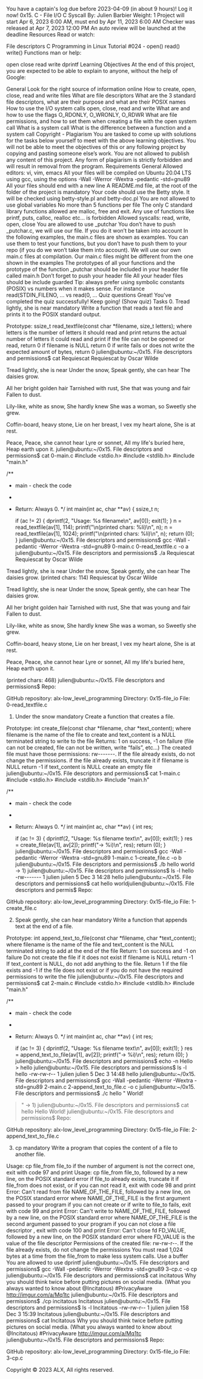 
You have a captain's log due before 2023-04-09 (in about 9 hours)! Log it now!
0x15. C - File I/O
C
Syscall
 By: Julien Barbier
 Weight: 1
 Project will start Apr 6, 2023 6:00 AM, must end by Apr 11, 2023 6:00 AM
 Checker was released at Apr 7, 2023 12:00 PM
 An auto review will be launched at the deadline
Resources
Read or watch:

File descriptors
C Programming in Linux Tutorial #024 - open() read() write() Functions
man or help:

open
close
read
write
dprintf
Learning Objectives
At the end of this project, you are expected to be able to explain to anyone, without the help of Google:

General
Look for the right source of information online
How to create, open, close, read and write files
What are file descriptors
What are the 3 standard file descriptors, what are their purpose and what are their POSIX names
How to use the I/O system calls open, close, read and write
What are and how to use the flags O_RDONLY, O_WRONLY, O_RDWR
What are file permissions, and how to set them when creating a file with the open system call
What is a system call
What is the difference between a function and a system call
Copyright - Plagiarism
You are tasked to come up with solutions for the tasks below yourself to meet with the above learning objectives.
You will not be able to meet the objectives of this or any following project by copying and pasting someone else’s work.
You are not allowed to publish any content of this project.
Any form of plagiarism is strictly forbidden and will result in removal from the program.
Requirements
General
Allowed editors: vi, vim, emacs
All your files will be compiled on Ubuntu 20.04 LTS using gcc, using the options -Wall -Werror -Wextra -pedantic -std=gnu89
All your files should end with a new line
A README.md file, at the root of the folder of the project is mandatory
Your code should use the Betty style. It will be checked using betty-style.pl and betty-doc.pl
You are not allowed to use global variables
No more than 5 functions per file
The only C standard library functions allowed are malloc, free and exit. Any use of functions like printf, puts, calloc, realloc etc… is forbidden
Allowed syscalls: read, write, open, close
You are allowed to use _putchar
You don’t have to push _putchar.c, we will use our file. If you do it won’t be taken into account
In the following examples, the main.c files are shown as examples. You can use them to test your functions, but you don’t have to push them to your repo (if you do we won’t take them into account). We will use our own main.c files at compilation. Our main.c files might be different from the one shown in the examples
The prototypes of all your functions and the prototype of the function _putchar should be included in your header file called main.h
Don’t forget to push your header file
All your header files should be include guarded
Tip: always prefer using symbolic constants (POSIX) vs numbers when it makes sense. For instance read(STDIN_FILENO, ... vs read(0, ...
Quiz questions
Great! You've completed the quiz successfully! Keep going! (Show quiz)
Tasks
0. Tread lightly, she is near
mandatory
Write a function that reads a text file and prints it to the POSIX standard output.

Prototype: ssize_t read_textfile(const char *filename, size_t letters);
where letters is the number of letters it should read and print
returns the actual number of letters it could read and print
if the file can not be opened or read, return 0
if filename is NULL return 0
if write fails or does not write the expected amount of bytes, return 0
julien@ubuntu:~/0x15. File descriptors and permissions$ cat Requiescat 
Requiescat
by Oscar Wilde

Tread lightly, she is near
Under the snow,
Speak gently, she can hear
The daisies grow.

All her bright golden hair
Tarnished with rust,
She that was young and fair
Fallen to dust.

Lily-like, white as snow,
She hardly knew
She was a woman, so
Sweetly she grew.

Coffin-board, heavy stone,
Lie on her breast,
I vex my heart alone,
She is at rest.

Peace, Peace, she cannot hear
Lyre or sonnet,
All my life's buried here,
Heap earth upon it.
julien@ubuntu:~/0x15. File descriptors and permissions$ cat 0-main.c
#include <stdio.h>
#include <stdlib.h>
#include "main.h"

/**
 * main - check the code
 *
 * Return: Always 0.
 */
int main(int ac, char **av)
{
    ssize_t n;

    if (ac != 2)
    {
        dprintf(2, "Usage: %s filename\n", av[0]);
        exit(1);
    }
    n = read_textfile(av[1], 114);
    printf("\n(printed chars: %li)\n", n);
    n = read_textfile(av[1], 1024);
    printf("\n(printed chars: %li)\n", n);
    return (0);
}
julien@ubuntu:~/0x15. File descriptors and permissions$ gcc -Wall -pedantic -Werror -Wextra -std=gnu89 0-main.c 0-read_textfile.c -o a
julien@ubuntu:~/0x15. File descriptors and permissions$ ./a Requiescat 
Requiescat
by Oscar Wilde

Tread lightly, she is near
Under the snow,
Speak gently, she can hear
The daisies grow.
(printed chars: 114)
Requiescat
by Oscar Wilde

Tread lightly, she is near
Under the snow,
Speak gently, she can hear
The daisies grow.

All her bright golden hair
Tarnished with rust,
She that was young and fair
Fallen to dust.

Lily-like, white as snow,
She hardly knew
She was a woman, so
Sweetly she grew.

Coffin-board, heavy stone,
Lie on her breast,
I vex my heart alone,
She is at rest.

Peace, Peace, she cannot hear
Lyre or sonnet,
All my life's buried here,
Heap earth upon it.

(printed chars: 468)
julien@ubuntu:~/0x15. File descriptors and permissions$ 
Repo:

GitHub repository: alx-low_level_programming
Directory: 0x15-file_io
File: 0-read_textfile.c
  
1. Under the snow
mandatory
Create a function that creates a file.

Prototype: int create_file(const char *filename, char *text_content);
where filename is the name of the file to create and text_content is a NULL terminated string to write to the file
Returns: 1 on success, -1 on failure (file can not be created, file can not be written, write “fails”, etc…)
The created file must have those permissions: rw-------. If the file already exists, do not change the permissions.
if the file already exists, truncate it
if filename is NULL return -1
if text_content is NULL create an empty file
julien@ubuntu:~/0x15. File descriptors and permissions$ cat 1-main.c
#include <stdio.h>
#include <stdlib.h>
#include "main.h"

/**
 * main - check the code
 *
 * Return: Always 0.
 */
int main(int ac, char **av)
{
    int res;

    if (ac != 3)
    {
        dprintf(2, "Usage: %s filename text\n", av[0]);
        exit(1);
    }
    res = create_file(av[1], av[2]);
    printf("-> %i)\n", res);
    return (0);
}
julien@ubuntu:~/0x15. File descriptors and permissions$ gcc -Wall -pedantic -Werror -Wextra -std=gnu89 1-main.c 1-create_file.c -o b
julien@ubuntu:~/0x15. File descriptors and permissions$ ./b hello world
-> 1)
julien@ubuntu:~/0x15. File descriptors and permissions$ ls -l hello
-rw------- 1 julien julien 5 Dec  3 14:28 hello
julien@ubuntu:~/0x15. File descriptors and permissions$ cat hello 
worldjulien@ubuntu:~/0x15. File descriptors and permis$ 
Repo:

GitHub repository: alx-low_level_programming
Directory: 0x15-file_io
File: 1-create_file.c
  
2. Speak gently, she can hear
mandatory
Write a function that appends text at the end of a file.

Prototype: int append_text_to_file(const char *filename, char *text_content);
where filename is the name of the file and text_content is the NULL terminated string to add at the end of the file
Return: 1 on success and -1 on failure
Do not create the file if it does not exist
If filename is NULL return -1
If text_content is NULL, do not add anything to the file. Return 1 if the file exists and -1 if the file does not exist or if you do not have the required permissions to write the file
julien@ubuntu:~/0x15. File descriptors and permissions$ cat 2-main.c
#include <stdio.h>
#include <stdlib.h>
#include "main.h"

/**
 * main - check the code
 *
 * Return: Always 0.
 */
int main(int ac, char **av)
{
    int res;

    if (ac != 3)
    {
        dprintf(2, "Usage: %s filename text\n", av[0]);
        exit(1);
    }
    res = append_text_to_file(av[1], av[2]);
    printf("-> %i)\n", res);
    return (0);
}
julien@ubuntu:~/0x15. File descriptors and permissions$ echo -n Hello > hello
julien@ubuntu:~/0x15. File descriptors and permissions$ ls -l hello
-rw-rw-r-- 1 julien julien 5 Dec  3 14:48 hello
julien@ubuntu:~/0x15. File descriptors and permissions$ gcc -Wall -pedantic -Werror -Wextra -std=gnu89 2-main.c 2-append_text_to_file.c -o c
julien@ubuntu:~/0x15. File descriptors and permissions$ ./c hello " World!
> "
-> 1)
julien@ubuntu:~/0x15. File descriptors and permissions$ cat hello 
Hello World!
julien@ubuntu:~/0x15. File descriptors and permissions$
Repo:

GitHub repository: alx-low_level_programming
Directory: 0x15-file_io
File: 2-append_text_to_file.c
  
3. cp
mandatory
Write a program that copies the content of a file to another file.

Usage: cp file_from file_to
if the number of argument is not the correct one, exit with code 97 and print Usage: cp file_from file_to, followed by a new line, on the POSIX standard error
if file_to already exists, truncate it
if file_from does not exist, or if you can not read it, exit with code 98 and print Error: Can't read from file NAME_OF_THE_FILE, followed by a new line, on the POSIX standard error
where NAME_OF_THE_FILE is the first argument passed to your program
if you can not create or if write to file_to fails, exit with code 99 and print Error: Can't write to NAME_OF_THE_FILE, followed by a new line, on the POSIX standard error
where NAME_OF_THE_FILE is the second argument passed to your program
if you can not close a file descriptor , exit with code 100 and print Error: Can't close fd FD_VALUE, followed by a new line, on the POSIX standard error
where FD_VALUE is the value of the file descriptor
Permissions of the created file: rw-rw-r--. If the file already exists, do not change the permissions
You must read 1,024 bytes at a time from the file_from to make less system calls. Use a buffer
You are allowed to use dprintf
julien@ubuntu:~/0x15. File descriptors and permissions$ gcc -Wall -pedantic -Werror -Wextra -std=gnu89 3-cp.c -o cp
julien@ubuntu:~/0x15. File descriptors and permissions$ cat incitatous 
Why you should think twice before putting pictures on social media.
(What you always wanted to know about @Incitatous)
#PrivacyAware
http://imgur.com/a/Mq1tc
julien@ubuntu:~/0x15. File descriptors and permissions$ ./cp incitatous Incitatous
julien@ubuntu:~/0x15. File descriptors and permissions$ ls -l Incitatous 
-rw-rw-r-- 1 julien julien 158 Dec  3 15:39 Incitatous
julien@ubuntu:~/0x15. File descriptors and permissions$ cat Incitatous 
Why you should think twice before putting pictures on social media.
(What you always wanted to know about @Incitatous)
#PrivacyAware
http://imgur.com/a/Mq1tc
julien@ubuntu:~/0x15. File descriptors and permissions$ 
Repo:

GitHub repository: alx-low_level_programming
Directory: 0x15-file_io
File: 3-cp.c
   
Copyright © 2023 ALX, All rights reserved.
